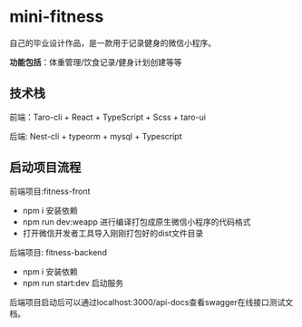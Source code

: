 # mini-fitness
自己的毕业设计作品，是一款用于记录健身的微信小程序。

**功能包括**：体重管理/饮食记录/健身计划创建等等

## 技术栈

前端：Taro-cli + React + TypeScript + Scss + taro-ui

后端: Nest-cli + typeorm + mysql + Typescript

## 启动项目流程

前端项目:fitness-front

- npm i 安装依赖
- npm run dev:weapp 进行编译打包成原生微信小程序的代码格式
- 打开微信开发者工具导入刚刚打包好的dist文件目录

后端项目: fitness-backend

- npm i 安装依赖
- npm run start:dev 启动服务

后端项目启动后可以通过localhost:3000/api-docs查看swagger在线接口测试文档。
